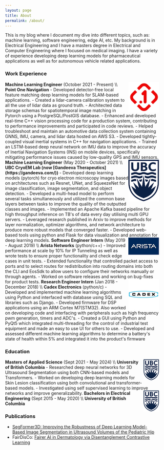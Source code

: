```yaml
---
layout: page
title: About
permalink: /about/
---
```


This is my blog where I document my dive into different topics, such as: machine learning, software engineering, edge AI, etc. My background is in Electrical Engineering and I have a masters degree in Electrical and Computer Engineering where I focused on medical imaging. I have a variety of experience developing deep learning models for pharmaceutical applications as well as for autonomous vehicle related applications.

### Work Experience
<img style="float: right" width=100 src='/assets/p1_logo.png'>
<strong>Machine Learning Engineer</strong> (October 2021 - Present) \\
<strong>Point One Navigation</strong>
- Developed detector-free local feature matching deep learning models for SLAM-based applications.
- Created a lidar-camera calibration system to all the use of lidar data as ground truth.
- Architected data storage schemas for spatiotemporal image matching in Pytorch using a PostgreSQL/PostGIS database.
- Enhanced and developed real-time C++ vision processing code for a production system, contributing to performance improvements and participated in code reviews.
- Helped troubleshoot and maintain an automotive data collection system containing GNNS, IMU, camera, and lidar data hosted on AWS S3.
- Developed tightly-coupled visual inertial systems in C++ for navigation applications.
- Trained an LSTM-based deep neural network on IMU data to improve the accuracy of Inertial Navigation Systems (INS) on mobile devices, specifically mitigating performance issues caused by low-quality GPS and IMU sensors.

<img style="float: right" width=100 src='/assets/ubc_logo.png'>
<strong>Machine Learning Engineer</strong> (May 2020 - October 2021) \\
<strong>UBC CryoEM Lab (now [Gandeeva Therapeutics](https://gandeeva.com/))</strong>
- Developed deep learning models (pytorch) for cryo electron microscopy images based on architectures such as Resnet, UNet, and SqueezeNet for image classification, image segmentation, and object detection.
- Developed a multi-head model to perform several tasks simultaneously and utilized the common base layers between tasks to improve the quality of the outputted classes and images.
- Implemented an Apache Kafka based pipeline for high throughput inference on TB's of data every day utilising multi GPU servers.
- Leveraged research published in Arxiv to improve methods for layer normalization, optimizer algorithms, and network architecture to produce more robust models that converged faster.
- Developed web-based tools using python and Flask for data visualization and annotation for deep learning models.

<img style="float: right" width=100 src='/assets/arista_logo.jpeg'>
<strong>Software Engineer Intern</strong> (May 2019 - August 2019) \\
<strong>Arista Networks</strong> (python/c++)
- Improved performance at scale by 10% for IP Tunneling as well as wrote tests to ensure proper functionality and check edge cases in unit tests.
- Extended functionality that controlled packet access to ports and to select routes for redistribution into routing domains into both the CLI and EosSdk to allow users to configure their networks manually or through agents.
- Worked on software releases and working on bug-fixes for product tests.

<img style="float: right" width=100 src='/assets/cadex_logo.jpeg'>
<strong>Research Engineer Intern</strong> (Jan 2018 - December 2018) \\
<strong>Cadex Electronics</strong> (python/c)
- Developed and implemented machine learning algorithms using Python and interfaced with database using SQL and libraries such as Django.
- Developed firmware for DSP applications using an ARM Cortex M7(STM32). Also worked on developing code and interfacing with peripherals such as high frequency pwm generation, timers and ADC's.
- Created a GUI using Python and PyQt5 which integrated multi-threading for the control of industrial test equipment and made an easy to use UI for others to use.
- Developed and assessed different machine learning algorithms to determine a battery's state of health within 5% and integrated it into the product's firmware

### Education
<img style="float: right" width=50 src='/assets/ubc_logo.png'>
<strong>Masters of Applied Science</strong> (Sept 2021 - May 2024) \\
<strong>University of British Columbia</strong>
- Researched deep neural networks for 3D Ultrasound Segmentation using both CNN-based models and Transformers.
- Worked on developing deep learning models for Skin Lesion classification using both convolutional and transformer-based models.
- Investigated using self supervised learning to improve networks and improve generalizability.

<img style="float: right" width=50 src='/assets/ubc_logo.png'>
<strong>Bachelors in Electrical Engineering</strong> (Sept 2015 - May 2020) \\
<strong>University of British Columbia</strong>

### Publications
- <a href="https://www.sciencedirect.com/science/article/pii/S0301562924004733">SegFormer3D: Improving the Robustness of Deep Learning Model-Based Image Segmentation in Ultrasound Volumes of the Pediatric Hip</a>
- FairDisCo: <a href="https://arxiv.org/pdf/2208.10013.pdf">Fairer AI in Dermatology via Disentanglement Contrastive Learning</a>

